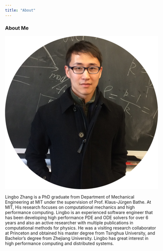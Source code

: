 ```yaml
---
title: "About"
---
```


### About Me
![Lingbo Zhang](/assets/LingboZhang.png)

Lingbo Zhang is a PhD graduate from Department of Mechanical Engineering at MIT under the supervision of Prof. Klaus-Jürgen Bathe. At MIT, His research focuses on computational mechanics and high performance computing. Lingbo is an experienced software engineer that has been developing high performance PDE and ODE solvers for over 6 years and also an active researcher with multiple publications in computational methods for physics. He was a visiting research collaborator at Princeton and obtained his master degree from Tsinghua University, and Bachelor’s degree from Zhejiang University. Lingbo has great interest in high performance computing and distributed systems.



